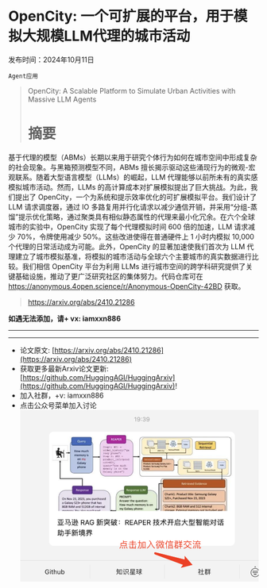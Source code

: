 # OpenCity: 一个可扩展的平台，用于模拟大规模LLM代理的城市活动
发布时间：2024年10月11日

`Agent应用`
> OpenCity: A Scalable Platform to Simulate Urban Activities with Massive LLM Agents
>
> # 摘要
基于代理的模型（ABMs）长期以来用于研究个体行为如何在城市空间中形成复杂的社会现象。与黑箱预测模型不同，ABMs 擅长揭示驱动这些涌现行为的微观-宏观联系。随着大型语言模型（LLMs）的崛起，LLM 代理能够以前所未有的真实感模拟城市活动。然而，LLMs 的高计算成本对扩展模拟提出了巨大挑战。为此，我们提出了 OpenCity，一个为系统和提示效率优化的可扩展模拟平台。我们设计了 LLM 请求调度器，通过 IO 多路复用并行化请求以减少通信开销，并采用“分组-蒸馏”提示优化策略，通过聚类具有相似静态属性的代理来最小化冗余。在六个全球城市的实验中，OpenCity 实现了每个代理模拟时间 600 倍的加速，LLM 请求减少 70%，令牌使用减少 50%。这些改进使得在普通硬件上 1 小时内模拟 10,000 个代理的日常活动成为可能。此外，OpenCity 的显著加速使我们首次为 LLM 代理建立了城市模拟基准，将模拟的城市活动与全球六个主要城市的真实数据进行比较。我们相信 OpenCity 平台为利用 LLMs 进行城市空间的跨学科研究提供了关键基础设施，推动了更广泛研究社区的集体努力。代码仓库可在 https://anonymous.4open.science/r/Anonymous-OpenCity-42BD 获取。
>
> https://arxiv.org/abs/2410.21286

**如遇无法添加，请+ vx: iamxxn886**
<hr />


<hr />

- 论文原文: [https://arxiv.org/abs/2410.21286](https://arxiv.org/abs/2410.21286)
- 获取更多最新Arxiv论文更新: [https://github.com/HuggingAGI/HuggingArxiv](https://github.com/HuggingAGI/HuggingArxiv)!
- 加入社群，+v: iamxxn886
- 点击公众号菜单加入讨论
![](https://raw.githubusercontent.com/HuggingAGI/wx_assets/main/2024/07/31/1722434818326-94339e92-22f1-4472-9d27-fed232f70b5d.jpeg)
